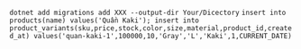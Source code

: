 ﻿`dotnet add migrations add XXX --output-dir Your/Dicectory`
`
insert into products(name) values('Quần Kaki');
insert into product_variants(sku,price,stock,color,size,material,product_id,created_at)
values('quan-kaki-1',100000,10,'Gray','L','Kaki',1,CURRENT_DATE)
`